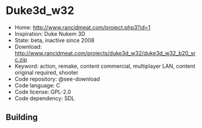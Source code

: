 # Duke3d_w32

- Home: http://www.rancidmeat.com/project.php3?id=1
- Inspiration: Duke Nukem 3D
- State: beta, inactive since 2008
- Download: http://www.rancidmeat.com/projects/duke3d_w32/duke3d_w32_b20_src.zip
- Keyword: action, remake, content commercial, multiplayer LAN, content original required, shooter
- Code repository: @see-download
- Code language: C
- Code license: GPL-2.0
- Code dependency: SDL

## Building
